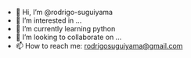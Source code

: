 - 👋 Hi, I’m @rodrigo-suguiyama
- 👀 I’m interested in ...
- 🌱 I’m currently learning python
- 💞️ I’m looking to collaborate on ...
- 📫 How to reach me: rodrigosuguiyama@gmail.com

<!---
rodrigo-suguiyama/rodrigo-suguiyama is a ✨ special ✨ repository because its `README.md` (this file) appears on your GitHub profile.
You can click the Preview link to take a look at your changes.
--->
